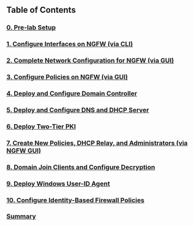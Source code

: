 ## Table of Contents
### [0. Pre-lab Setup](project-files/0-pre-lab-set-up/README.md)
### [1. Configure Interfaces on NGFW (via CLI)](project-files/1-configure-interfaces-on-ngfw/README.md)
### [2. Complete Network Configuration for NGFW (via GUI)](project-files/2-complete-network-config-ngfw/README.md)
### [3. Configure Policies on NGFW (via GUI)](project-files/3-configure-policies-ngfw/README.md)
### [4. Deploy and Configure Domain Controller](project-files/4-deploy-configure-dc/README.md)
### [5. Deploy and Configure DNS and DHCP Server](project-files/5-deploy-configure-dns-dhcp/README.md)
### [6. Deploy Two-Tier PKI](project-files/6-deploy-two-tier-pki/README.md)
### [7. Create New Policies, DHCP Relay, and Administrators (via NGFW GUI)](project-files/7-create-new-policies-dhcpr-admin/README.md)
### [8. Domain Join Clients and Configure Decryption](project-files/8-domain-join-config-decrypt/README.md)
### [9. Deploy Windows User-ID Agent](project-files/9-deploy-windows-uid/README.md)
### [10. Configure Identity-Based Firewall Policies](project-files/10-config-id-policies/README.md)
### [Summary](project-files/summary/README.md)
